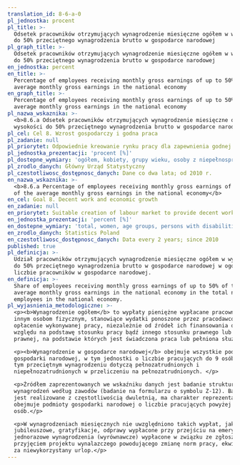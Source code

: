 ```yaml
---
translation_id: 8-6-a-0
pl_jednostka: procent
pl_title: >-
  Odsetek pracowników otrzymujących wynagrodzenie miesięczne ogółem w wysokości
  do 50% przeciętnego wynagrodzenia brutto w gospodarce narodowej
pl_graph_title: >-
  Odsetek pracowników otrzymujących wynagrodzenie miesięczne ogółem w wysokości
  do 50% przeciętnego wynagrodzenia brutto w gospodarce narodowej
en_jednostka: percent
en_title: >-
  Percentage of employees receiving monthly gross earnings of up to 50% of the
  average monthly gross earnings in the national economy
en_graph_title: >-
  Percentage of employees receiving monthly gross earnings of up to 50% of the
  average monthly gross earnings in the national economy
pl_nazwa_wskaznika: >-
  <b>8.6.a Odsetek pracowników otrzymujących wynagrodzenie miesięczne ogółem w
  wysokości do 50% przeciętnego wynagrodzenia brutto w gospodarce narodowej</b>
pl_cel: Cel 8. Wzrost gospodarczy i godna praca
pl_zadanie: null
pl_priorytet: Odpowiednie kreowanie rynku pracy dla zapewnienia godnej pracy dla wszystkich
pl_jednostka_prezentacji: 'procent [%]'
pl_dostepne_wymiary: 'ogółem, kobiety, grupy wieku, osoby z niepełnosprawnością'
pl_zrodlo_danych: Główny Urząd Statystyczny
pl_czestotliwosc_dostępnosc_danych: Dane co dwa lata; od 2010 r.
en_nazwa_wskaznika: >-
  <b>8.6.a Percentage of employees receiving monthly gross earnings of up to 50%
  of the average monthly gross earnings in the national economy</b>
en_cel: Goal 8. Decent work and economic growth
en_zadanie: null
en_priorytet: Suitable creation of labour market to provide decent work for everyone
en_jednostka_prezentacji: 'percent [%]'
en_dostepne_wymiary: 'total, women, age groups, persons with disabilities'
en_zrodlo_danych: Statistics Poland
en_czestotliwosc_dostępnosc_danych: Data every 2 years; since 2010
published: true
pl_definicja: >-
  Udział pracowników otrzymujących wynagrodzenie miesięczne ogółem w wysokości
  do 50% przeciętnego wynagrodzenia brutto w gospodarce narodowej w ogólnej
  liczbie pracowników w gospodarce narodowej.
en_definicja: >-
  Share of employees receiving monthly gross earnings of up to 50% of the
  average monthly gross earnings in the national economy in the total number of
  employees in the national economy.
pl_wyjasnienia_metodologiczne: >-
  <p><b>Wynagrodzenie ogółem</b> to wypłaty pieniężne wypłacane pracownikom lub
  innym osobom fizycznym, stanowiące wydatki ponoszone przez pracodawców na
  opłacenie wykonywanej pracy, niezależnie od źródeł ich finansowania oraz bez
  względu na podstawę stosunku pracy bądź innego stosunku prawnego lub czynności
  prawnej, na podstawie których jest świadczona praca lub pełniona służba.</p>

  <p><b>Wynagrodzenie w gospodarce narodowej</b> obejmuje wszystkie podmioty
  gospodarki narodowej, w tym jednostki o liczbie pracujących do 9 osób. Dane o
  tym przeciętnym wynagrodzeniu dotyczą pełnozatrudnionych i
  niepełnozatrudnionych w przeliczeniu na pełnozatrudnionych. </p>

  <p>Źródłem zaprezentowanych we wskaźniku danych jest badanie struktury
  wynagrodzeń według zawodów (badanie na formularzu o symbolu Z-12). Badanie
  jest realizowane z częstotliwością dwuletnią, ma charakter reprezentacyjny i
  obejmuje podmioty gospodarki narodowej o liczbie pracujących powyżej 9
  osób.</p>

  <p>W wynagrodzeniach miesięcznych nie uwzględniono takich wypłat, jak: nagrody
  jubileuszowe, gratyfikacje, odprawy wypłacone przy przejściu na emeryturę,
  jednorazowe wynagrodzenia (wyrównawcze) wypłacone w związku ze zgłoszeniem i
  przyjęciem projektu wynalazczego powodującego zmianę norm pracy, ekwiwalenty
  za niewykorzystany urlop.</p>
---
```


